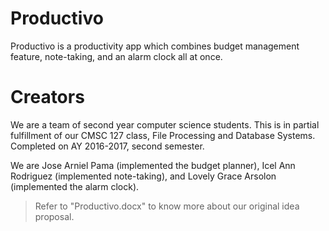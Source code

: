 # Productivo
Productivo is a productivity app which combines budget management feature, note-taking, and an alarm clock all at once.

# Creators
We are a team of second year computer science students. This is in partial fulfillment of our CMSC 127 class, File Processing and Database Systems. Completed on AY 2016-2017, second semester.

We are Jose Arniel Pama (implemented the budget planner), Icel Ann Rodriguez (implemented note-taking), and Lovely Grace Arsolon (implemented the alarm clock).

> Refer to "Productivo.docx" to know more about our original idea proposal.


